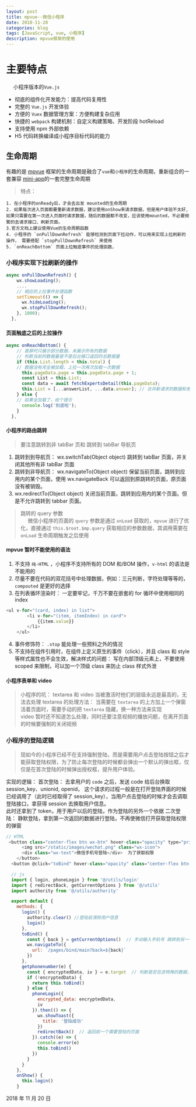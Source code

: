 ```yaml
---
layout: post
title: mpvue--微信小程序
date: 2018-11-20
categories: blog
tags: [JavaScript, vue, 小程序]
description: mpvue框架的使用
---
```


# 主要特点

&nbsp; &nbsp; &nbsp;小程序版本的`Vue.js`

- 彻底的组件化开发能力：提高代码复用性
- 完整的 `Vue.js` 开发体验
- 方便的 `Vuex` 数据管理方案：方便构建复杂应用
- 快捷的 `webpack` 构建机制：自定义构建策略、开发阶段 hotReload
- 支持使用 npm 外部依赖
- H5 代码转换编译成小程序目标代码的能力

## 生命周期

有趣的是 [mpvue](http://mpvue.com/mpvue/#_5) 框架的生命周期是融合了`vue`和`小程序`的生命周期，重新组合的一套兼容 [mini-app](https://developers.weixin.qq.com/miniprogram/dev/api/)的一套完整生命周期

> 特点：

    1. 在小程序的onReady后，才会去出发 mounted的生命周期
    2. 如果每次进入页面都要重新请求数据，建议使用onShow来请求数据，但是用户体验不太好, 如果只需要在第一次进入页面时请求数据，随后的数据都不改变，应该使用mounted，不必要频繁的去请求接口、刷新页面。
    3.官方文档上建议使用Vue的生命周期函数
    4. 小程序的 `onPullDownRefresh` 能够检测到页面下拉动作，可以用来实现上拉刷新的操作， 需要搭配 `stopPullDownRefresh` 来使用
    5. `onReachBottom` 页面上拉触底事件的处理函数，

### 小程序实现下拉刷新的操作

```js
async onPullDownRefresh() {
    wx.showLoading();
    ....
    // 相应的上拉事件处理函数　
    setTimeout(() => {
      wx.hideLoading();
      wx.stopPullDownRefresh();
    }, 1000);
  },
```

#### 页面触底之后的上拉操作

```js
async onReachBottom() {
    // 首屏时只展示部分数据，未展示所有的数据
    // 判断当前的数据量是不是后台接口返回的总数据量
    if (this.List.length < this.total) {
    // 数据没有完全被加载，上拉一次再次加载一次数据
      this.pageData.page = this.pageData.page + 1;
      const List = this.List;
      const data = await fetchExpertsDetail(this.pageData);
      this.List = [...answerList, ...data.answer]; // 合并新请求的数据和老的数据
    } else {
    // 如果全加载了，给个提示
      console.log('到底啦');
    }
  },
```

#### 小程序的路由跳转

> 要注意跳转到非 tabBar 页和 跳转到 tabBar 导航页

1. 跳转到到导航页： wx.switchTab(Object object) 跳转到 tabBar 页面，并关闭其他所有非 tabBar 页面
2. 跳转到非导航页： wx.navigateTo(Object object) 保留当前页面，跳转到应用内的某个页面，使用 wx.navigateBack 可以返回到原跳转的页面，原页面没有被销毁。
3. wx.redirectTo(Object object) 关闭当前页面，跳转到应用内的某个页面。但是不允许跳转到 tabbar 页面。

> 跳转的 query 参数  
> &nbsp;&nbsp;&nbsp;&nbsp;&nbsp;微信小程序的页面的 `query` 参数是通过 `onLoad` 获取的，`mpvue` 进行了优化，直接通过 `this.$root.$mp.query` 获取相应的参数数据，其调用需要在 `onLoad` 生命周期触发之后使用

#### mpvue 暂时不能使用的语法

1. 不支持 `纯-HTML` ，小程序不支持所有的 DOM 和/BOM 操作，`v-html` 的语法是不能用的
2. 尽量不要在代码的双花括号中处理数据，例如：三元判断，字符处理等等的，`compouted` 是更好的选择
3. 在列表循环渲染时： 一定要牢记，千万不要在嵌套的 for 循环中使用相同的 index

```js
<ul v-for="(card, index) in list">
        <li v-for="(item, itemIndex) in card">
            {{item.value}}
        </li>
    </ul>
```

4. 事件修饰符： `.stop` 能处理一些预料之外的情况
5. 不支持在组件引用时，在组件上定义原生的事件（click），并且 class 和 style 等样式属性也不会生效，解决样式的问题： 写在内部顶级元素上，不要使用 scoped 来限制，可以加一个顶级 class 来防止 class 样式外泄

#### 小程序表单和 video

> 小程序的坑： textarea 和 video 当被激活时他们的层级永远是最高的，无法去处理
> textarea 的处理方法： 当需要在 `textarea` 的上方加上一个弹窗活着页面时，需要手动的把 `textarea` 隐藏，换一种方法来实现  
> video 暂时还不知道怎么处理，同时还要注意视频的播放问题，在离开页面的时候要强制的关闭视频

### 小程序的登陆逻辑

> 现如今的小程序已经不在支持强制登陆，而是需要用户点击登陆按钮之后才能获取登陆权限，为了防止每次登陆的时候都会弹出一个默认的弹出框，仅仅是在首次登陆的时候弹出授权框，提升用户体验。

实现的逻辑：
首次登陆： 去拿用户的 `code` 之后，发送 code 给后台换取 session_key、unionid, openid， 这个请求的过程一般是在打开登陆界面的时候已经调用了（此时已经取得了 session_key），当用户点击登陆的时候才会去调取登陆接口，拿获得 session 去换取用户信息。  
 此时还拿到了 token，用于用户以后的登陆，作为登陆的另外一个依据
二次登陆： 静默登陆，拿到第一次返回的数据进行登陆，不再使微信打开获取登陆权限的弹窗

```js
// HTML
 <button class="center-flex btn wx-btn" hover-class="opacity" type="primary" open-type="getPhoneNumber" @getphonenumber="getphonenumber">
      <img src="/static/images/wechat.png" class="wx-icon">
      <div class="wx-text">微信手机号登陆</div>  为了获取权限
    </button>
  <button @click="toBind" hover-class="opacity" class="center-flex btn phone-btn">手机验证码登陆</button>

  // js
  import { login, phoneLogin } from '@/utils/login'
  import { redirectBack, getCurrentOptions } from '@/utils'
  import authority from '@/utils/authority'

  export default {
    methods: {
      login() {
        authority.clear() //登陆前清除用户信息
        login()
      },
      toBind() {
        const { back } = getCurrentOptions()  // 手动输入手机号 跳转到另一个登陆页面
        wx.navigateTo({
          url: `/pages/bind/main?back=${back}`
        })
      },
      getphonenumber(e) {
        const { encryptedData, iv } = e.target  // 判断是否包含特殊的数据，通俗来说用户是否同意了登陆权限
        if (!encryptedData) {
          return this.toBind()
        } else {
          phoneLogin({
            encrypted_data: encryptedData,
            iv
          }).then(() => {
            wx.showToast({
              title: '登陆成功'
            })
            redirectBack()  // 返回前一个需要登陆的页面
          }).catch((e) => {
            console.error(e)
            this.toBind()
          })
        }
      }
    },
    onShow() {
      this.login()
    }

```

2018 年 11 月 20 日
